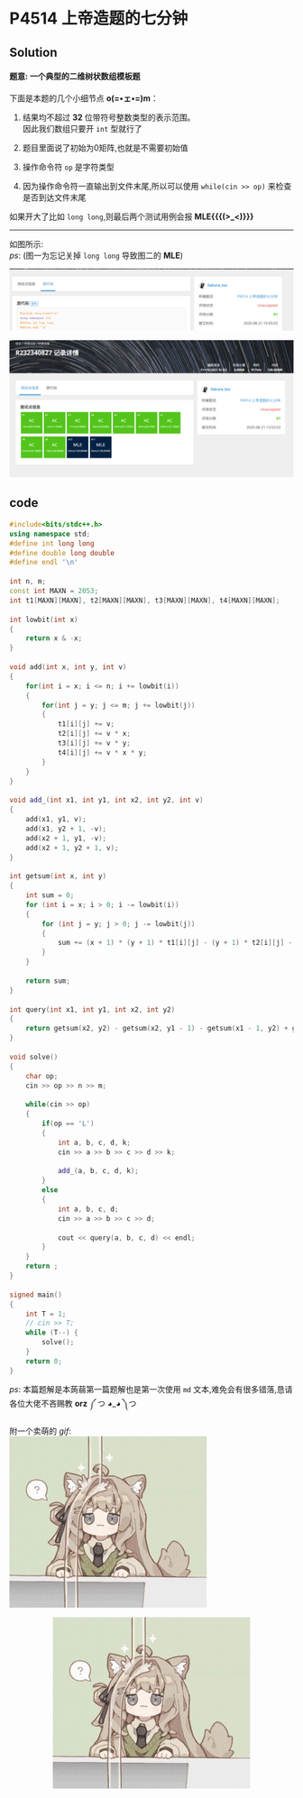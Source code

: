# P4514 上帝造题的七分钟

## Solution

#### 题意: 一个典型的二维树状数组模板题

下面是本题的几个小细节点 __o(=•ェ•=)m__：
1. 结果均不超过 __32__ 位带符号整数类型的表示范围。   
因此我们数组只要开 `int` 型就行了

2. 题目里面说了初始为0矩阵,也就是不需要初始值

3. 操作命令符 `op` 是字符类型

4. 因为操作命令符一直输出到文件末尾,所以可以使用 `while(cin >> op)` 来检查是否到达文件末尾

如果开大了比如 `long long`,则最后两个测试用例会报 __MLE{{{(>_<)}}}__

---

如图所示:  
_ps_: (图一为忘记关掉 `long long` 导致图二的 __MLE__)

![alt text](image-1.png)

![alt text](image.png)

## code
```cpp
#include<bits/stdc++.h>
using namespace std;
#define int long long
#define double long double
#define endl '\n'

int n, m;
const int MAXN = 2053;
int t1[MAXN][MAXN], t2[MAXN][MAXN], t3[MAXN][MAXN], t4[MAXN][MAXN];

int lowbit(int x)
{
    return x & -x;
}

void add(int x, int y, int v)
{
    for(int i = x; i <= n; i += lowbit(i))
    {
        for(int j = y; j <= m; j += lowbit(j))
        {
            t1[i][j] += v;
            t2[i][j] += v * x;
            t3[i][j] += v * y;
            t4[i][j] += v * x * y;
        }
    }
}

void add_(int x1, int y1, int x2, int y2, int v)
{
    add(x1, y1, v);
    add(x1, y2 + 1, -v);
    add(x2 + 1, y1, -v);
    add(x2 + 1, y2 + 1, v);
}

int getsum(int x, int y)
{
    int sum = 0;
    for (int i = x; i > 0; i -= lowbit(i))
    {
        for (int j = y; j > 0; j -= lowbit(j))
        {
            sum += (x + 1) * (y + 1) * t1[i][j] - (y + 1) * t2[i][j] - (x + 1) * t3[i][j] + t4[i][j];
        }
    }

    return sum;
}

int query(int x1, int y1, int x2, int y2)
{
    return getsum(x2, y2) - getsum(x2, y1 - 1) - getsum(x1 - 1, y2) + getsum(x1 - 1, y1 - 1);
}

void solve()
{
    char op;
    cin >> op >> n >> m;

    while(cin >> op)
    {
        if(op == 'L')
        {
            int a, b, c, d, k;
            cin >> a >> b >> c >> d >> k;

            add_(a, b, c, d, k);
        }
        else
        {
            int a, b, c, d;
            cin >> a >> b >> c >> d;

            cout << query(a, b, c, d) << endl;
        }
    }
    return ;
}

signed main()
{
    int T = 1;
    // cin >> T;
    while (T--) {
        solve();
    }
    return 0;
}
```

_ps_: 本篇题解是本蒟蒻第一篇题解也是第一次使用 `md` 文本,难免会有很多错落,恳请各位大佬不吝赐教 __orz__ ༼ つ ◕_◕ ༽つ

附一个卖萌的 _gif_:  
![alt text](1754473160928-2.gif)
<p align="center">
    <img src="1754473160928-1.gif" alt="alt text" />
</p>
